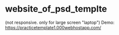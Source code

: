 # website_of_psd_templte
(not responsive. only for large screen "laptop")
Demo: https://practicetemplate1.000webhostapp.com/
